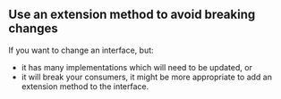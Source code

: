 ## Use an extension method to avoid breaking changes

If you want to change an interface, but:
 - it has many implementations which will need to be updated, or
 - it will break your consumers,
 it might be more appropriate to add an extension method to the interface.